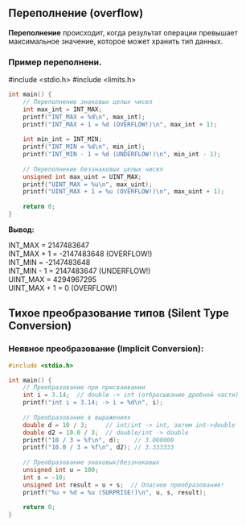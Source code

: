 ## Переполнение (overflow)
**Переполнение** происходит, когда результат операции превышает максимальное значение, которое может хранить тип данных.

### Пример переполнени.

#include <stdio.h>
#include <limits.h>

```c
int main() {
    // Переполнение знаковых целых чисел
    int max_int = INT_MAX;
    printf("INT_MAX = %d\n", max_int);
    printf("INT_MAX + 1 = %d (OVERFLOW!)\n", max_int + 1);
    
    int min_int = INT_MIN;
    printf("INT_MIN = %d\n", min_int);
    printf("INT_MIN - 1 = %d (UNDERFLOW!)\n", min_int - 1);
    
    // Переполнение беззнаковых целых чисел
    unsigned int max_uint = UINT_MAX;
    printf("UINT_MAX = %u\n", max_uint);
    printf("UINT_MAX + 1 = %u (OVERFLOW!)\n", max_uint + 1);
    
    return 0;
}
```

**Вывод:**

INT_MAX = 2147483647  
INT_MAX + 1 = -2147483648 (OVERFLOW!)  
INT_MIN = -2147483648  
INT_MIN - 1 = 2147483647 (UNDERFLOW!)  
UINT_MAX = 4294967295  
UINT_MAX + 1 = 0 (OVERFLOW!)


## Тихое преобразование типов (Silent Type Conversion)

### Неявное преобразование (Implicit Conversion):
```c
#include <stdio.h>

int main() {
    // Преобразование при присваивании
    int i = 3.14;  // double -> int (отбрасывание дробной части)
    printf("int i = 3.14; -> i = %d\n", i);
    
    // Преобразование в выражениях
    double d = 10 / 3;     // int/int -> int, затем int->double
    double d2 = 10.0 / 3;  // double/int -> double
    printf("10 / 3 = %f\n", d);    // 3.000000
    printf("10.0 / 3 = %f\n", d2); // 3.333333
    
    // Преобразование знаковых/беззнаковых
    unsigned int u = 100;
    int s = -10;
    unsigned int result = u + s;  // Опасное преобразование!
    printf("%u + %d = %u (SURPRISE!)\n", u, s, result);
    
    return 0;
}
```